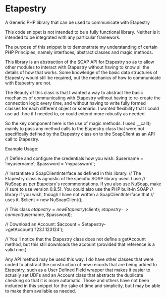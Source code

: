 # Etapestry
A Generic PHP library that can be used to communicate with Etapestry

This code snippet is not intended to be a fully functional library. Neither is
it intended to be integrated with any particular framework.

The purpose of this snippet is to demonstrate my understanding of certain PHP
Principles, namely interfaces, abstract classes and magic methods.

This library is an abstraction of the SOAP API for Etapestry so as to allow
other modules to interact with Etapestry without having to know all the
details of how that works. Some knowledge of the basic data structures of
Etapestry would still be required, but the mechanics of how to communicate
with Etapestry are not.

The Beauty of this class is that I wanted a way to abstract the basic
mechanics of communicating with Etapestry without having to re-create the
connection logic every time, and without having to write fully formed classes
for each different object or scenario. I wanted flexibility that I could use ad
-hoc if I needed to, or could extend more robustly as needed.

So the key component here is the use of magic methods. I used __call() mainly
to pass any method calls to the Etapestry class that were not specifically
defined by the Etapestry class on to the SoapClient as an API call to
Etapestry.

Example Usage:

// Define and configure the credentials how you wish.
$username = 'myusername';
$password = 'mypassword';

// Instantiate a SoapClientInterface as defined in this library.
// The Etapestry class is agnostic of the specific SOAP library used. I use
// NuSoap as per Etapetsry's recommendations. If you also use NuSoap, make
// sure to use version 0.9.5). You could also use the PHP built-in SOAP
// library if you wish, though I have not written a SoapClientInterface that
// uses it.
$client = new NuSoapClient();

// This class
$etapestry = new Etapestry($client);
$etapestry->connect($username, $password);

// Download an Account:
$account = $etapestry->getAccount('123.1.123124');

// You'll notice that the Etapestry class does not define a getAccount method,
but this still downloads the account (provided that reference is a valid one.)

Any API method may be used this way. I do have other classes that were coded
to abstract the construction of new records that are being added to Etapestry,
such as a User Defined Field wrapper that makes it easier to actually set UDFs
and an Account class that abstracts the duplicate checking so that it is more
automatic. Those and others have not been included in this snippet for the
sake of time and simplicity, but I may be able to make them available as
needed.
